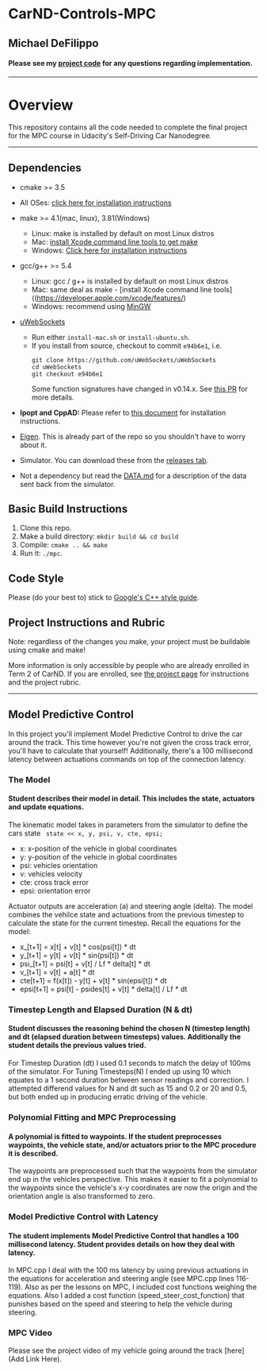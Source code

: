 # CarND-Controls-MPC 

## Michael DeFilippo

#### Please see my [project code](https://github.com/mikedef/CarND-MPC-Project/tree/master/src) for any questions regarding implementation.
---

# Overview
This repository contains all the code needed to complete the final project for the MPC course in Udacity's Self-Driving Car Nanodegree.

---

## Dependencies

* cmake >= 3.5
 * All OSes: [click here for installation instructions](https://cmake.org/install/)
* make >= 4.1(mac, linux), 3.81(Windows)
  * Linux: make is installed by default on most Linux distros
  * Mac: [install Xcode command line tools to get make](https://developer.apple.com/xcode/features/)
  * Windows: [Click here for installation instructions](http://gnuwin32.sourceforge.net/packages/make.htm)
* gcc/g++ >= 5.4
  * Linux: gcc / g++ is installed by default on most Linux distros
  * Mac: same deal as make - [install Xcode command line tools]((https://developer.apple.com/xcode/features/)
  * Windows: recommend using [MinGW](http://www.mingw.org/)
* [uWebSockets](https://github.com/uWebSockets/uWebSockets)
  * Run either `install-mac.sh` or `install-ubuntu.sh`.
  * If you install from source, checkout to commit `e94b6e1`, i.e.
    ```
    git clone https://github.com/uWebSockets/uWebSockets
    cd uWebSockets
    git checkout e94b6e1
    ```
    Some function signatures have changed in v0.14.x. See [this PR](https://github.com/udacity/CarND-MPC-Project/pull/3) for more details.

* **Ipopt and CppAD:** Please refer to [this document](https://github.com/udacity/CarND-MPC-Project/blob/master/install_Ipopt_CppAD.md) for installation instructions.
* [Eigen](http://eigen.tuxfamily.org/index.php?title=Main_Page). This is already part of the repo so you shouldn't have to worry about it.
* Simulator. You can download these from the [releases tab](https://github.com/udacity/self-driving-car-sim/releases).
* Not a dependency but read the [DATA.md](./DATA.md) for a description of the data sent back from the simulator.


## Basic Build Instructions

1. Clone this repo.
2. Make a build directory: `mkdir build && cd build`
3. Compile: `cmake .. && make`
4. Run it: `./mpc`.

## Code Style

Please (do your best to) stick to [Google's C++ style guide](https://google.github.io/styleguide/cppguide.html).

## Project Instructions and Rubric

Note: regardless of the changes you make, your project must be buildable using
cmake and make!

More information is only accessible by people who are already enrolled in Term 2
of CarND. If you are enrolled, see [the project page](https://classroom.udacity.com/nanodegrees/nd013/parts/40f38239-66b6-46ec-ae68-03afd8a601c8/modules/f1820894-8322-4bb3-81aa-b26b3c6dcbaf/lessons/b1ff3be0-c904-438e-aad3-2b5379f0e0c3/concepts/1a2255a0-e23c-44cf-8d41-39b8a3c8264a)
for instructions and the project rubric.

---
## Model Predictive Control
In this project you'll implement Model Predictive Control to drive the car around the track. This time however you're not given the cross track error, you'll have to calculate that yourself! Additionally, there's a 100 millisecond latency between actuations commands on top of the connection latency.

### The Model
#### Student describes their model in detail. This includes the state, actuators and update equations.
The kinematic model takes in parameters from the simulator to define the cars state
` state << x, y, psi, v, cte, epsi;`
* x:    x-position of the vehicle in global coordinates
* y:    y-position of the vehicle in global coordinates
* psi:  vehicles orientation
* v:    vehicles velocity
* cte:  cross track error
* epsi: orientation error

Actuator outputs are acceleration (a) and steering angle (delta). The model combines the vehilce state and actuations from the previous timestep to calculate the state for the current timestep. 
Recall the equations for the model:                              
* x_[t+1] = x[t] + v[t] * cos(psi[t]) * dt                         
* y_[t+1] = y[t] + v[t] * sin(psi[t]) * dt                         
* psi_[t+1] = psi[t] + v[t] / Lf * delta[t] * dt                   
* v_[t+1] = v[t] + a[t] * dt                                       
* cte[t+1] = f(x[t]) - y[t] + v[t] * sin(epsi[t]) * dt             
* epsi[t+1] = psi[t] - psides[t] + v[t] * delta[t] / Lf * dt       

### Timestep Length and Elapsed Duration (N & dt)
#### Student discusses the reasoning behind the chosen N (timestep length) and dt (elapsed duration between timesteps) values. Additionally the student details the previous values tried.

For Timestep Duration (dt) I used 0.1 seconds to match the delay of 100ms of the simulator. For Tuning Timesteps(N) I ended up using 10 which equates to a 1 second duration between sensor readings and correction. I attempted differend values for N and dt such as 15 and 0.2 or 20 and 0.5, but both ended up in producing erratic driving of the vehicle. 

### Polynomial Fitting and MPC Preprocessing
#### A polynomial is fitted to waypoints. If the student preprocesses waypoints, the vehicle state, and/or actuators prior to the MPC procedure it is described.

The waypoints are preprocessed such that the waypoints from the simulator end up in the vehicles perspective. This makes it easier to fit a polynomial to the waypoints since the vehicle's x-y coordinates are now the origin and the orientation angle is also transformed to zero. 

### Model Predictive Control with Latency
#### The student implements Model Predictive Control that handles a 100 millisecond latency. Student provides details on how they deal with latency.

In MPC.cpp I deal with the 100 ms latency by using previous actuations in the equations for acceleration and steering angle (see MPC.cpp lines 116-119). Also as per the lessons on MPC, I included cost functions weighing the equations. Also I added a cost function (speed_steer_cost_function) that punishes based on the speed and steering to help the vehicle during steering. 

### MPC Video
Please see the project video of my vehicle going around the track [here](Add Link Here). 

